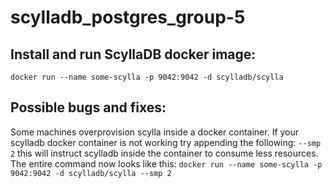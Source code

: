 # scylladb_postgres_group-5


## Install and run ScyllaDB docker image:
`docker run --name some-scylla -p 9042:9042 -d scylladb/scylla`

## Possible bugs and fixes:
Some machines overprovision scylla inside a docker container. If your scylladb docker container is not working try appending the following: `--smp 2` this will instruct scylladb inside the container to consume less resources. The entire command now looks like this:
`docker run --name some-scylla -p 9042:9042 -d scylladb/scylla --smp 2`
